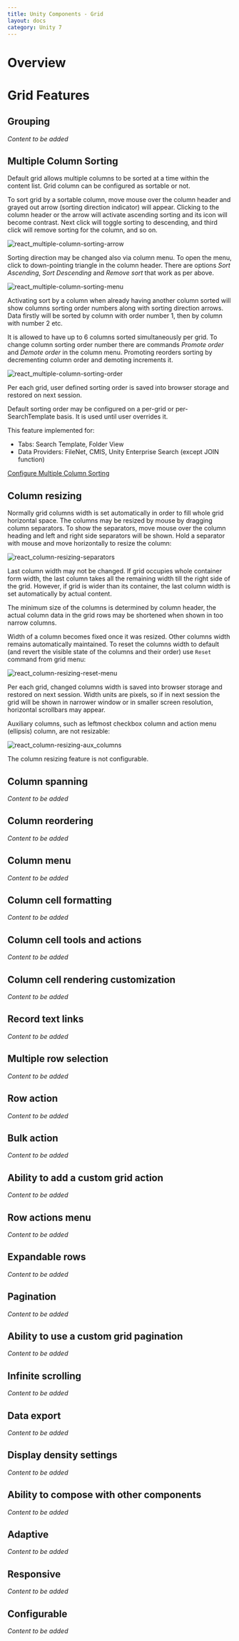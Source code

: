 ```yaml
---
title: Unity Components - Grid
layout: docs
category: Unity 7
---
```

# Overview

# Grid Features

## Grouping  
*Content to be added*

## Multiple Column Sorting

Default grid allows multiple columns to be sorted at a time within the content list. Grid column can be configured as sortable or not.

To sort grid by a sortable column, move mouse over the column header and grayed out arrow (sorting direction indicator) will appear. Clicking to the column header or the arrow will activate ascending sorting and its icon will become contrast. Next click will toggle sorting to descending, and third click will remove sorting for the column, and so on.

![react_multiple-column-sorting-arrow](grid/images/multicolumnsort_react_arrow.png) 

Sorting direction may be changed also via column menu. To open the menu, click to down-pointing triangle in the column header. There are options _Sort Ascending_, _Sort Descending_ and _Remove sort_ that work as per above. 

![react_multiple-column-sorting-menu](grid/images/multicolumnsort_react_menu.png) 

Activating sort by a column when already having another column sorted will show columns sorting order numbers along with sorting direction arrows. Data firstly will be sorted by column with order number 1, then by column with number 2 etc.  

It is allowed to have up to 6 columns sorted simultaneously per grid. To change column sorting order number there are commands _Promote order_ and _Demote order_ in the column menu. Promoting reorders sorting by decrementing column order and demoting increments it. 

![react_multiple-column-sorting-order](grid/images/multicolumnsort_react_order.png) 

Per each grid, user defined sorting order is saved into browser storage and restored on next session. 

Default sorting order may be configured on a per-grid or per-SearchTemplate basis. It is used until user overrides it.

This feature implemented for:

- Tabs: Search Template, Folder View
- Data Providers: FileNet, CMIS, Unity Enterprise Search (except JOIN function) 

[Configure Multiple Column Sorting](../configuration/grids.md)

## Column resizing

Normally grid columns width is set automatically in order to fill whole grid horizontal space. The columns may be resized by mouse by dragging column separators. To show the separators, move mouse over the column heading and left and right side separators will be shown. Hold a separator with mouse and move horizontally to resize the column:  

![react_column-resizing-separators](grid/images/columnresize_react_separators.png) 

Last column width may not be changed. If grid occupies whole container form width, the last column takes all the remaining width till the right side of the grid. However, if grid is wider than its container, the last column width is set automatically by actual content.

The minimum size of the columns is determined by column header, the actual column data in the grid rows may be shortened when shown in too narrow columns.

Width of a column becomes fixed once it was resized. Other columns width remains automatically maintained. To reset the columns width to default (and revert the visible state of the columns and their order) use `Reset` command from grid menu: 

![react_column-resizing-reset-menu](grid/images/columnresize_react_reset_menu.png) 

Per each grid, changed columns width is saved into browser storage and restored on next session. Width units are pixels, so if in next session the grid will be shown in narrower window or in smaller screen resolution, horizontal scrollbars may appear. 

Auxiliary columns, such as leftmost checkbox column and action menu (ellipsis) column, are not resizable: 

![react_column-resizing-aux_columns](grid/images/columnresize_react_aux_columns.png) 

The column resizing feature is not configurable.

## Column spanning 
*Content to be added*

## Column reordering
*Content to be added*

## Column menu
*Content to be added*

## Column cell formatting 
*Content to be added*

## Column cell tools and actions 
*Content to be added*

## Column cell rendering customization
*Content to be added*

## Record text links
*Content to be added*
 
## Multiple row selection
*Content to be added*
	
## Row action	
*Content to be added*

## Bulk action 
*Content to be added*

## Ability to add a custom grid action 
*Content to be added*

## Row actions menu 
*Content to be added*

## Expandable rows
*Content to be added*

## Pagination
*Content to be added*
	
## Ability to use a custom grid pagination 
*Content to be added*

## Infinite scrolling
*Content to be added*
	
## Data export 
*Content to be added*

## Display density settings
*Content to be added*
 
## Ability to compose with other components 
*Content to be added*

## Adaptive
*Content to be added*

## Responsive
*Content to be added*
	
## Configurable 
*Content to be added*


